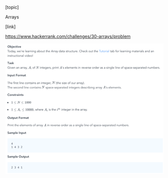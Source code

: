 [topic]

Arrays

[link]

https://www.hackerrank.com/challenges/30-arrays/problem


![Alt text](../../../../../../resources/question-7.png?raw=true "Title")
